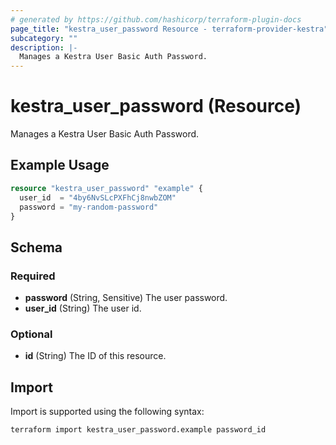 ```yaml
---
# generated by https://github.com/hashicorp/terraform-plugin-docs
page_title: "kestra_user_password Resource - terraform-provider-kestra"
subcategory: ""
description: |-
  Manages a Kestra User Basic Auth Password.
---
```


# kestra_user_password (Resource)

Manages a Kestra User Basic Auth Password.

## Example Usage

```terraform
resource "kestra_user_password" "example" {
  user_id  = "4by6NvSLcPXFhCj8nwbZOM"
  password = "my-random-password"
}
```

<!-- schema generated by tfplugindocs -->
## Schema

### Required

- **password** (String, Sensitive) The user password.
- **user_id** (String) The user id.

### Optional

- **id** (String) The ID of this resource.

## Import

Import is supported using the following syntax:

```shell
terraform import kestra_user_password.example password_id
```
